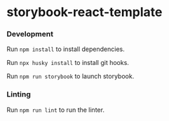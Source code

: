 # storybook-react-template

### Development

Run `npm install` to install dependencies.

Run `npx husky install` to install git hooks.

Run `npm run storybook` to launch storybook.

### Linting

Run `npm run lint` to run the linter.
